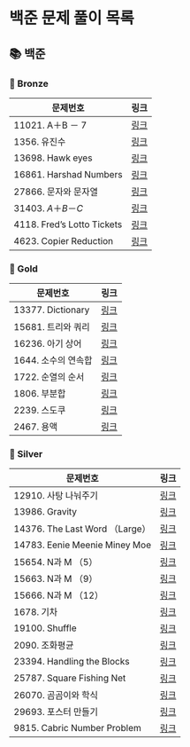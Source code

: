 # 
# 백준 문제 풀이 목록
## 📚 백준
### 🚀 Bronze
| 문제번호 | 링크 |
| ----- | ----- |
|11021. A＋B － 7|[링크](./%EB%B0%B1%EC%A4%80/Bronze/11021.%E2%80%85A%EF%BC%8BB%E2%80%85%EF%BC%8D%E2%80%857/README.md)|
|1356. 유진수|[링크](./%EB%B0%B1%EC%A4%80/Bronze/1356.%E2%80%85%EC%9C%A0%EC%A7%84%EC%88%98/%EC%9C%A0%EC%A7%84%EC%88%98.cc)|
|13698. Hawk eyes|[링크](./%EB%B0%B1%EC%A4%80/Bronze/13698.%E2%80%85Hawk%E2%80%85eyes/README.md)|
|16861. Harshad Numbers|[링크](./%EB%B0%B1%EC%A4%80/Bronze/16861.%E2%80%85Harshad%E2%80%85Numbers/README.md)|
|27866. 문자와 문자열|[링크](./%EB%B0%B1%EC%A4%80/Bronze/27866.%E2%80%85%EB%AC%B8%EC%9E%90%EC%99%80%E2%80%85%EB%AC%B8%EC%9E%90%EC%97%B4/README.md)|
|31403. $A ＋ B － C$|[링크](./%EB%B0%B1%EC%A4%80/Bronze/31403.%E2%80%85%24A%E2%80%85%EF%BC%8B%E2%80%85B%E2%80%85%EF%BC%8D%E2%80%85C%24/%24A%E2%80%85%EF%BC%8B%E2%80%85B%E2%80%85%EF%BC%8D%E2%80%85C%24.cc)|
|4118. Fred’s Lotto Tickets|[링크](./%EB%B0%B1%EC%A4%80/Bronze/4118.%E2%80%85Fred%E2%80%99s%E2%80%85Lotto%E2%80%85Tickets/Fred%E2%80%99s%E2%80%85Lotto%E2%80%85Tickets.cc)|
|4623. Copier Reduction|[링크](./%EB%B0%B1%EC%A4%80/Bronze/4623.%E2%80%85Copier%E2%80%85Reduction/Copier%E2%80%85Reduction.cc)|
### 🚀 Gold
| 문제번호 | 링크 |
| ----- | ----- |
|13377. Dictionary|[링크](./%EB%B0%B1%EC%A4%80/Gold/13377.%E2%80%85Dictionary/README.md)|
|15681. 트리와 쿼리|[링크](./%EB%B0%B1%EC%A4%80/Gold/15681.%E2%80%85%ED%8A%B8%EB%A6%AC%EC%99%80%E2%80%85%EC%BF%BC%EB%A6%AC/%ED%8A%B8%EB%A6%AC%EC%99%80%E2%80%85%EC%BF%BC%EB%A6%AC.cc)|
|16236. 아기 상어|[링크](./%EB%B0%B1%EC%A4%80/Gold/16236.%E2%80%85%EC%95%84%EA%B8%B0%E2%80%85%EC%83%81%EC%96%B4/%EC%95%84%EA%B8%B0%E2%80%85%EC%83%81%EC%96%B4.cc)|
|1644. 소수의 연속합|[링크](./%EB%B0%B1%EC%A4%80/Gold/1644.%E2%80%85%EC%86%8C%EC%88%98%EC%9D%98%E2%80%85%EC%97%B0%EC%86%8D%ED%95%A9/%EC%86%8C%EC%88%98%EC%9D%98%E2%80%85%EC%97%B0%EC%86%8D%ED%95%A9.cc)|
|1722. 순열의 순서|[링크](./%EB%B0%B1%EC%A4%80/Gold/1722.%E2%80%85%EC%88%9C%EC%97%B4%EC%9D%98%E2%80%85%EC%88%9C%EC%84%9C/%EC%88%9C%EC%97%B4%EC%9D%98%E2%80%85%EC%88%9C%EC%84%9C.cc)|
|1806. 부분합|[링크](./%EB%B0%B1%EC%A4%80/Gold/1806.%E2%80%85%EB%B6%80%EB%B6%84%ED%95%A9/README.md)|
|2239. 스도쿠|[링크](./%EB%B0%B1%EC%A4%80/Gold/2239.%E2%80%85%EC%8A%A4%EB%8F%84%EC%BF%A0/%EC%8A%A4%EB%8F%84%EC%BF%A0.cc)|
|2467. 용액|[링크](./%EB%B0%B1%EC%A4%80/Gold/2467.%E2%80%85%EC%9A%A9%EC%95%A1/%EC%9A%A9%EC%95%A1.cc)|
### 🚀 Silver
| 문제번호 | 링크 |
| ----- | ----- |
|12910. 사탕 나눠주기|[링크](./%EB%B0%B1%EC%A4%80/Silver/12910.%E2%80%85%EC%82%AC%ED%83%95%E2%80%85%EB%82%98%EB%88%A0%EC%A3%BC%EA%B8%B0/README.md)|
|13986. Gravity|[링크](./%EB%B0%B1%EC%A4%80/Silver/13986.%E2%80%85Gravity/README.md)|
|14376. The Last Word （Large）|[링크](./%EB%B0%B1%EC%A4%80/Silver/14376.%E2%80%85The%E2%80%85Last%E2%80%85Word%E2%80%85%EF%BC%88Large%EF%BC%89/README.md)|
|14783. Eenie Meenie Miney Moe|[링크](./%EB%B0%B1%EC%A4%80/Silver/14783.%E2%80%85Eenie%E2%80%85Meenie%E2%80%85Miney%E2%80%85Moe/README.md)|
|15654. N과 M （5）|[링크](./%EB%B0%B1%EC%A4%80/Silver/15654.%E2%80%85N%EA%B3%BC%E2%80%85M%E2%80%85%EF%BC%885%EF%BC%89/README.md)|
|15663. N과 M （9）|[링크](./%EB%B0%B1%EC%A4%80/Silver/15663.%E2%80%85N%EA%B3%BC%E2%80%85M%E2%80%85%EF%BC%889%EF%BC%89/README.md)|
|15666. N과 M （12）|[링크](./%EB%B0%B1%EC%A4%80/Silver/15666.%E2%80%85N%EA%B3%BC%E2%80%85M%E2%80%85%EF%BC%8812%EF%BC%89/N%EA%B3%BC%E2%80%85M%E2%80%85%EF%BC%8812%EF%BC%89.cc)|
|1678. 기차|[링크](./%EB%B0%B1%EC%A4%80/Silver/1678.%E2%80%85%EA%B8%B0%EC%B0%A8/README.md)|
|19100. Shuffle|[링크](./%EB%B0%B1%EC%A4%80/Silver/19100.%E2%80%85Shuffle/Shuffle.cc)|
|2090. 조화평균|[링크](./%EB%B0%B1%EC%A4%80/Silver/2090.%E2%80%85%EC%A1%B0%ED%99%94%ED%8F%89%EA%B7%A0/README.md)|
|23394. Handling the Blocks|[링크](./%EB%B0%B1%EC%A4%80/Silver/23394.%E2%80%85Handling%E2%80%85the%E2%80%85Blocks/README.md)|
|25787. Square Fishing Net|[링크](./%EB%B0%B1%EC%A4%80/Silver/25787.%E2%80%85Square%E2%80%85Fishing%E2%80%85Net/Square%E2%80%85Fishing%E2%80%85Net.cc)|
|26070. 곰곰이와 학식|[링크](./%EB%B0%B1%EC%A4%80/Silver/26070.%E2%80%85%EA%B3%B0%EA%B3%B0%EC%9D%B4%EC%99%80%E2%80%85%ED%95%99%EC%8B%9D/README.md)|
|29693. 포스터 만들기|[링크](./%EB%B0%B1%EC%A4%80/Silver/29693.%E2%80%85%ED%8F%AC%EC%8A%A4%ED%84%B0%E2%80%85%EB%A7%8C%EB%93%A4%EA%B8%B0/%ED%8F%AC%EC%8A%A4%ED%84%B0%E2%80%85%EB%A7%8C%EB%93%A4%EA%B8%B0.cc)|
|9815. Cabric Number Problem|[링크](./%EB%B0%B1%EC%A4%80/Silver/9815.%E2%80%85Cabric%E2%80%85Number%E2%80%85Problem/README.md)|
